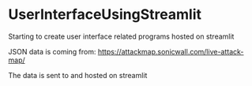 # UserInterfaceUsingStreamlit
 Starting to create user interface related programs hosted on streamlit

JSON data is coming from:
    https://attackmap.sonicwall.com/live-attack-map/

The data is sent to and hosted on streamlit 

